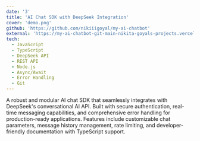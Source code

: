 ```yaml
---
date: '3'
title: 'AI Chat SDK with DeepSeek Integration'
cover: 'demo.png'
github: 'https://github.com/nikiiigoyal/my-ai-chatbot'
external: 'https://my-ai-chatbot-git-main-nikita-goyals-projects.vercel.app/'
tech:
  - JavaScript
  - TypeScript
  - DeepSeek API
  - REST API
  - Node.js
  - Async/Await
  - Error Handling
  - Git
---
```


A robust and modular AI chat SDK that seamlessly integrates with DeepSeek's conversational AI API. Built with secure authentication, real-time messaging capabilities, and comprehensive error handling for production-ready applications. Features include customizable chat parameters, message history management, rate limiting, and developer-friendly documentation with TypeScript support.
